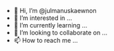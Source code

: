 - 👋 Hi, I’m @julmanuskaewnon
- 👀 I’m interested in ...
- 🌱 I’m currently learning ...
- 💞️ I’m looking to collaborate on ...
- 📫 How to reach me ...

<!---
julmanuskaewnon/julmanuskaewnon is a ✨ special ✨ repository because its `README.md` (this file) appears on your GitHub profile.
You can click the Preview link to take a look at your changes.
--->
